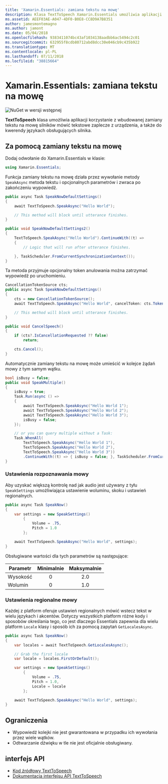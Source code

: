 ```yaml
---
title: 'Xamarin.Essentials: zamiana tekstu na mowę'
description: Klasa TextToSpeech Xamarin.Essentials umożliwia aplikacji korzystanie z wbudowanej zamiany tekstu na mowę silników mówić tekstowe zaplecze z urządzenia, a także do kwerendy językach obsługujących silnika.
ms.assetid: AEEF03AE-A047-4DF0-B0E8-CC8D9A7B8351
author: jamesmontemagno
ms.author: jamont
ms.date: 05/04/2018
ms.openlocfilehash: 9383411074bc43af1034138aadbb6ac5494c2c01
ms.sourcegitcommit: 632955f8cdb80712abd8dcc30e046cb9c435b922
ms.translationtype: MT
ms.contentlocale: pl-PL
ms.lasthandoff: 07/11/2018
ms.locfileid: "38815664"
---
```

# <a name="xamarinessentials-text-to-speech"></a>Xamarin.Essentials: zamiana tekstu na mowę

![NuGet w wersji wstępnej](~/media/shared/pre-release.png)

**TextToSpeech** klasa umożliwia aplikacji korzystanie z wbudowanej zamiany tekstu na mowę silników mówić tekstowe zaplecze z urządzenia, a także do kwerendy językach obsługujących silnika.

## <a name="using-text-to-speech"></a>Za pomocą zamiany tekstu na mowę

Dodaj odwołanie do Xamarin.Essentials w klasie:

```csharp
using Xamarin.Essentials;
```

Funkcja zamiany tekstu na mowę działa przez wywołanie metody `SpeakAsync` metoda tekstu i opcjonalnych parametrów i zwraca po zakończeniu wypowiedź. 

```csharp
public async Task SpeakNowDefaultSettings()
{
    await TextToSpeech.SpeakAsync("Hello World");

    // This method will block until utterance finishes.
}

public void SpeakNowDefaultSettings2()
{
    TextToSpeech.SpeakAsync("Hello World").ContinueWith((t) => 
    {
        // Logic that will run after utterance finishes.

    }, TaskScheduler.FromCurrentSynchronizationContext());
}
```

Ta metoda przyjmuje opcjonalny token anulowania można zatrzymać wypowiedź po uruchomieniu. 
```csharp
CancellationTokenSource cts;
public async Task SpeakNowDefaultSettings()
{
    cts = new CancellationTokenSource();
    await TextToSpeech.SpeakAsync("Hello World", cancelToken: cts.Token);

    // This method will block until utterance finishes.
}

public void CancelSpeech()
{
    if (cts?.IsCancellationRequested ?? false)
        return;

    cts.Cancel();
}
```

Automatycznie zamiany tekstu na mowę może umieścić w kolejce żądań mowy z tym samym wątku. 

```csharp
bool isBusy = false;
public void SpeakMultiple()
{
    isBusy = true;
    Task.Run(async () =>
    {
        await TextToSpeech.SpeakAsync("Hello World 1");
        await TextToSpeech.SpeakAsync("Hello World 2");
        await TextToSpeech.SpeakAsync("Hello World 3");
        isBusy = false;
    });

    // or you can query multiple without a Task:
    Task.WhenAll(
        TextToSpeech.SpeakAsync("Hello World 1"),
        TextToSpeech.SpeakAsync("Hello World 2"),
        TextToSpeech.SpeakAsync("Hello World 3"))
        .ContinueWith((t) => { isBusy = false; }, TaskScheduler.FromCurrentSynchronizationContext());
}
```

### <a name="speech-settings"></a>Ustawienia rozpoznawania mowy

Aby uzyskać większą kontrolę nad jak audio jest używany z tyłu `SpeakSettings` umożliwiająca ustawienie woluminu, skoku i ustawień regionalnych.

```csharp
public async Task SpeakNow()
{
    var settings = new SpeakSettings()
        {
            Volume = .75,
            Pitch = 1.0
        };

    await TextToSpeech.SpeakAsync("Hello World", settings);
}
```

Obsługiwane wartości dla tych parametrów są następujące:

| Parametr | Minimalnie | Maksymalnie |
| --- | :---: | :---: |
| Wysokość | 0 | 2.0 |
| Wolumin | 0 | 1.0 |

### <a name="speech-locales"></a>Ustawienia regionalne mowy

Każdej z platform oferuje ustawień regionalnych mówić wstecz tekst w wielu językach i akcentów. Dotyczy wszystkich platform różne kody i sposobów określania tego, co jest dlaczego Essentials zapewnia dla wielu platform `Locale` klasy i sposób ich za pomocą zapytań `GetLocalesAsync`.

```csharp
public async Task SpeakNow()
{
    var locales = await TextToSpeech.GetLocalesAsync();

    // Grab the first locale
    var locale = locales.FirstOrDefault();

    var settings = new SpeakSettings()
        {
            Volume = .75,
            Pitch = 1.0,
            Locale = locale
        };

    await TextToSpeech.SpeakAsync("Hello World", settings);
}
```

## <a name="limitations"></a>Ograniczenia

- Wypowiedź kolejki nie jest gwarantowana w przypadku ich wywołania przez wiele wątków.
- Odtwarzanie dźwięku w tle nie jest oficjalnie obsługiwany.

## <a name="api"></a>interfejs API

- [Kod źródłowy TextToSpeech](https://github.com/xamarin/Essentials/tree/master/Xamarin.Essentials/TextToSpeech)
- [Dokumentacja interfejsu API TextToSpeech](xref:Xamarin.Essentials.TextToSpeech)
